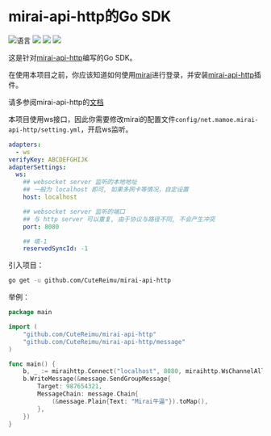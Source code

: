 # mirai-api-http的Go SDK

![](https://img.shields.io/github/languages/top/CuteReimu/mirai-api-http "语言")
[![](https://img.shields.io/github/actions/workflow/status/CuteReimu/mirai-api-http/golangci-lint.yml?branch=master)](https://github.com/CuteReimu/mirai-api-http/actions/workflows/golangci-lint.yml "代码分析")
[![](https://img.shields.io/github/contributors/CuteReimu/mirai-api-http)](https://github.com/CuteReimu/mirai-api-http/graphs/contributors "贡献者")
[![](https://img.shields.io/github/license/CuteReimu/mirai-api-http)](https://github.com/CuteReimu/mirai-api-http/blob/master/LICENSE "许可协议")

这是针对[mirai-api-http](https://github.com/project-mirai/mirai-api-http)编写的Go SDK。

在使用本项目之前，你应该知道如何使用[mirai](https://github.com/mamoe/mirai)进行登录，并安装[mirai-api-http](https://github.com/project-mirai/mirai-api-http)插件。

请多参阅mirai-api-http的[文档](https://docs.mirai.mamoe.net/mirai-api-http/api/API.html)

本项目使用ws接口，因此你需要修改mirai的配置文件`config/net.mamoe.mirai-api-http/setting.yml`，开启ws监听。

```yaml
adapters:
  - ws
verifyKey: ABCDEFGHIJK
adapterSettings:
  ws:
    ## websocket server 监听的本地地址
    ## 一般为 localhost 即可, 如果多网卡等情况，自定设置
    host: localhost

    ## websocket server 监听的端口
    ## 与 http server 可以重复, 由于协议与路径不同, 不会产生冲突
    port: 8080

    ## 填-1
    reservedSyncId: -1
```

引入项目：

```bash
go get -u github.com/CuteReimu/mirai-api-http
```

举例：

```go
package main

import (
    "github.com/CuteReimu/mirai-api-http"
    "github.com/CuteReimu/mirai-api-http/message"
)

func main() {
    b, _ := miraihttp.Connect("localhost", 8080, miraihttp.WsChannelAll, "ABCDEFGHIJK", 123456789)
    b.WriteMessage(&message.SendGroupMessage{
        Target: 987654321,
        MessageChain: message.Chain{
            (&message.Plain{Text: "Mirai牛逼"}).toMap(),
        },
    })
}
```
